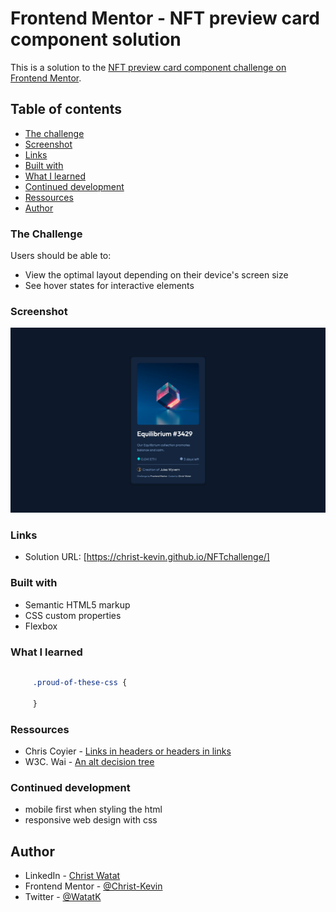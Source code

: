 # Frontend Mentor - NFT preview card component solution

This is a solution to the [NFT preview card component challenge on Frontend Mentor](https://www.frontendmentor.io/challenges/nft-preview-card-component-SbdUL_w0U). 

## Table of contents

  - [The challenge](#the-challenge)
  - [Screenshot](#screenshot)
  - [Links](#links)
  - [Built with](#built-with)
  - [What I learned](#what-i-learned)
  - [Continued development](#continued-development)
  - [Ressources](#ressources) 
- [Author](#author)




### The Challenge

Users should be able to:

- View the optimal layout depending on their device's screen size
- See hover states for interactive elements

### Screenshot

![](./screenshot.png)

### Links

- Solution URL: [https://christ-kevin.github.io/NFTchallenge/]

### Built with

- Semantic HTML5 markup
- CSS custom properties
- Flexbox

### What I learned

```html

```


```css
     .proud-of-these-css {
 
     }

```

### Ressources 

- Chris Coyier - [Links in headers or headers in links](https://css-tricks.com/link-header-header-link/)
- W3C. Wai - [An alt decision tree ](https://css-tricks.com/link-header-header-link/)

### Continued development

- mobile first when styling the html
- responsive web design with css


## Author

- LinkedIn - [Christ Watat](https://www.linkedin.com/in/christ-k%C3%A9vin-touga-watat-32026712a?lipi=urn%3Ali%3Apage%3Ad_flagship3_profile_view_base_contact_details%3B8kg%2Bc3nQSpeLtRN4etFyNA%3D%3D)
- Frontend Mentor - [@Christ-Kevin](https://www.frontendmentor.io/profile/Christ-Kevin)
- Twitter - [@WatatK](https://www.twitter.com/WatatK)
